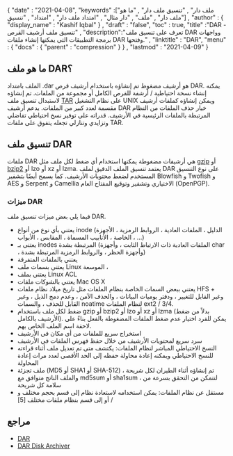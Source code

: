 {
  "date" : "2021-04-08",
  "keywords" :["ملف دار" , "تنسيق ملف دار" , "ما هو ملف دار" , "ملف" , "دار مثال" , "امتداد ملف دار" , "امتداد" , "تنسيق"] ,
  "author" : {
    "display_name" : "Kashif Iqbal"
} ,
  "draft" : "false",
  "toc" : true,
  "title" :"DAR - تنسيق ملف أرشيف القرص" ,
  "description":"تعرف على تنسيق ملف DAR وواجهات برمجة التطبيقات التي يمكنها إنشاء ملفات DAR وفتحها." ,
  "linktitle" : "DAR",
  "menu" : {
    "docs" : {
      "parent" : "compression"
}
} ,
  "lastmod" : "2021-04-09"
}

## ما هو ملف DAR؟

الملف بامتداد .dar هو أرشيف مضغوط تم إنشاؤه باستخدام أرشيف قرص DAR. يمكنه إنشاء نسخة احتياطية / أرشفة للقرص الكامل أو مجموعة من الملفات. تم إنشاؤه لاستبدال تنسيق ملف [TAR](/ar/compression/tar/) على نظام التشغيل UNIX ويمكن إنشاؤه كملفات أرشيف مقسمة لعدد كبير من الملفات. يدعم أرشيف DAR خيار حذف الملفات من النظام المرتبطة بالملفات الرئيسية في الأرشيف. قدراته على توفير نسخ احتياطي تفاضلي وتزايدي وتنازلي تجعله يتفوق على ملفات TAR.

## تنسيق ملف DAR

ملفات DAR هي أرشيفات مضغوطة يمكنها استخدام أي ضغط لكل ملف مثل [gzip](/ar/compression/gz/) أو [bzip2](/ar/compression/bz2/) أو lzo أو xz أو lzma. يعتمد تنسيق الملف الدقيق لملف DAR على نوع التنسيق المستخدم لضغط محتويات الأرشيف. كما يسمح أيضًا بتشفير Blowfish و Twofish و AES و Serpent و Camellia الاختياري وتشفير وتوقيع المفتاح العام (OpenPGP).

### ميزات DAR

فيما يلي بعض ميزات تنسيق ملف DAR.

* يعتني بأي نوع من أنواع inode (الدليل ، الملفات العادية ، الروابط الرمزية ، الأجهزة الخاصة ، الأنابيب المسماة ، المقابس ، الأبواب ، ...)
* يعتني بـ inodes المرتبطة بشدة (الملفات العادية ذات الارتباط الثابت ، وأجهزة char ، وأجهزة الحظر ، والروابط الرمزية المرتبطة بشدة)
* يعتني بالملفات المتفرقة
* يعتني بسمات ملف Linux الموسعة ،
* يعتني بملف Linux ACL
* يعتني بالشوكات ملفات Mac OS X
* يعتني ببعض السمات الخاصة بنظام الملفات مثل تاريخ ميلاد نظام ملفات HFS + وغير القابل للتغيير ، ودفتر يوميات البيانات ، والحذف الآمن ، وعدم دمج الذيل ، وغير القابل للحذف ، والسمات noatime لنظام الملفات ext2 / 3/4.
* ضغط لكل ملف باستخدام gzip أو bzip2 أو lzo أو xz أو lzma (بدلاً من ضغط الأرشيف بالكامل). يمكن للفرد اختيار عدم ضغط الملفات المضغوطة بالفعل بناءً على لاحقة اسم الملف الخاص بهم.
* استخراج سريع للملفات من أي مكان في الأرشيف
* سرد سريع لمحتويات الأرشيف من خلال حفظ فهرس الملفات في الأرشيف
* النسخ الاحتياطي المباشر لنظام الملفات: يكتشف متى تم تعديل ملف أثناء قراءته للنسخ الاحتياطي ويمكنه إعادة محاولة حفظه إلى الحد الأقصى لعدد مرات إعادة المحاولة
* ملف تجزئة (MD5 أو SHA1 أو SHA-512) تم إنشاؤه أثناء الطيران لكل شريحة ، والملف الناتج متوافق مع md5sum أو sha1sum ، لتتمكن من التحقق بسرعة من سلامة كل شريحة
* مستقل عن نظام الملفات: يمكن استخدامه لاستعادة نظام إلى قسم بحجم مختلف و / أو إلى قسم بنظام ملفات مختلف [5]

## مراجع

* [DAR](http://dar.linux.free.fr/)
* [DAR Disk Archiver](https://en.wikipedia.org/wiki/Dar_ (disk_archiver))


